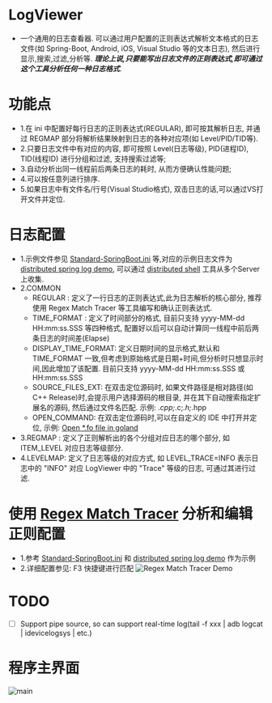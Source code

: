 # LogViewer
  - 一个通用的日志查看器. 可以通过用户配置的正则表达式解析文本格式的日志文件(如 Spring-Boot, Android, iOS, Visual Studio 等的文本日志), 然后进行显示,搜索,过滤,分析等. ***理论上说,只要能写出日志文件的正则表达式,即可通过这个工具分析任何一种日志格式***.
 
# 功能点
  - 1.在 ini 中配置好每行日志的正则表达式(REGULAR), 即可按其解析日志, 并通过 REGMAP 部分将解析结果映射到日志的各种对应项(如 Level/PID/TID等).
  - 2.只要日志文件中有对应的内容, 即可按照 Level(日志等级), PID(进程ID), TID(线程ID) 进行分组和过滤, 支持搜索过滤等; 
  - 3.自动分析出同一线程前后两条日志的耗时, 从而方便确认性能问题;
  - 4.可以按任意列进行排序.
  - 5.如果日志中有文件名/行号(Visual Studio格式), 双击日志的话,可以通过VS打开文件并定位.
 
# 日志配置
  - 1.示例文件参见 [Standard-SpringBoot.ini](x64/Release/Dsh-SpringBoot.ini) 等,对应的示例日志文件为 [distributed spring log demo](demos/dsh-springdemo.log), 可以通过 [distributed shell](https://github.com/fishjam/dsh) 工具从多个Server上收集.
  - 2.COMMON 
    - REGULAR : 定义了一行日志的正则表达式,此为日志解析的核心部分, 推荐使用 Regex Match Tracer 等工具编写和确认正则表达式.
    - TIME_FORMAT : 定义了时间部分的格式, 目前只支持 yyyy-MM-dd HH:mm:ss.SSS 等四种格式, 配置好以后可以自动计算同一线程中前后两条日志的时间差(Elapse)
    - DISPLAY_TIME_FORMAT: 定义日期时间的显示格式,默认和 TIME_FORMAT 一致,但考虑到原始格式是日期+时间,但分析时只想显示时间,因此增加了该配置. 目前只支持 yyyy-MM-dd HH:mm:ss.SSS 或 HH:mm:ss.SSS 
    - SOURCE_FILES_EXT: 在双击定位源码时, 如果文件路径是相对路径(如 C++ Release)时,会提示用户选择源码的根目录, 并在其下自动搜索指定扩展名的源码, 然后通过文件名匹配. 示例: *.cpp;*.c;*.h;*.hpp
    - OPEN_COMMAND: 在双击定位源码时,可以在自定义的 IDE 中打开并定位, 示例: [Open *.fo file in goland](x64/Release/GoLang.ini#L11)
  - 3.REGMAP : 定义了正则解析出的各个分组对应日志的哪个部分, 如 ITEM_LEVEL 对应日志等级部分.
  - 4.LEVELMAP: 定义了日志等级的对应方式, 如 LEVEL_TRACE=INFO 表示日志中的 "INFO" 对应 LogViewer 中的 "Trace" 等级的日志, 可通过其进行过滤.

# 使用 [Regex Match Tracer](http://www.regex-match-tracer.com/) 分析和编辑正则配置
  - 1.参考 [Standard-SpringBoot.ini](x64/Release/Dsh-SpringBoot.ini) 和 [distributed spring log demo](demos/dsh-springdemo.log) 作为示例
  - 2.详细配置参见: F3 快捷键进行匹配
![Regex Match Tracer Demo](doc/RegexMatchTracer.png)

# TODO
 - [ ] Support pipe source, so can support real-time log(tail -f xxx | adb logcat | idevicelogsys | etc.)
  
# 程序主界面
![main](doc/main.png)
